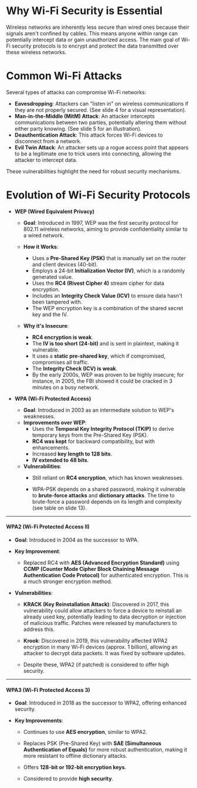 # Why Wi-Fi Security is Essential
Wireless networks are inherently less secure than wired ones because their signals aren't confined by cables. This means anyone within range can potentially intercept data or gain unauthorized access. The main goal of Wi-Fi security protocols is to encrypt and protect the data transmitted over these wireless networks.

# Common Wi-Fi Attacks

Several types of attacks can compromise Wi-Fi networks:
- **Eavesdropping**: Attackers can "listen in" on wireless communications if they are not properly secured. (See slide 4 for a visual representation).
- **Man-in-the-Middle (MitM) Attack**: An attacker intercepts communications between two parties, potentially altering them without either party knowing. (See slide 5 for an illustration).
- **Deauthentication Attack**: This attack forces Wi-Fi devices to disconnect from a network.
- **Evil Twin Attack**: An attacker sets up a rogue access point that appears to be a legitimate one to trick users into connecting, allowing the attacker to intercept data.

These vulnerabilities highlight the need for robust security mechanisms.

# Evolution of Wi-Fi Security Protocols
-  **WEP (Wired Equivalent Privacy)**
	- **Goal**: Introduced in 1997, WEP was the first security protocol for 802.11 wireless networks, aiming to provide confidentiality similar to a wired network.
	- **How it Works**:
	    - Uses a **Pre-Shared Key (PSK)** that is manually set on the router and client devices (40-bit).
	    - Employs a 24-bit **Initialization Vector (IV)**, which is a randomly generated value.
	    - Uses the **RC4 (Rivest Cipher 4)** stream cipher for data encryption.
	    - Includes an **Integrity Check Value (ICV)** to ensure data hasn't been tampered with.
	    - The WEP encryption key is a combination of the shared secret key and the IV.
	        
	- **Why it's Insecure**:
	    - **RC4 encryption is weak**.
	    - The **IV is too short (24-bit)** and is sent in plaintext, making it vulnerable.
	    - It uses a **static pre-shared key**, which if compromised, compromises all traffic.
	    - The **Integrity Check (ICV) is weak**.
	    - By the early 2000s, WEP was proven to be highly insecure; for instance, in 2005, the FBI showed it could be cracked in 3 minutes on a busy network.

-  **WPA (Wi-Fi Protected Access)**
	- **Goal**: Introduced in 2003 as an intermediate solution to WEP's weaknesses.
	- **Improvements over WEP**:
	    - Uses the **Temporal Key Integrity Protocol (TKIP)** to derive temporary keys from the Pre-Shared Key (PSK).
	    - **RC4 was kept** for backward compatibility, but with enhancements.
	    - Increased **key length to 128 bits**.
	    - **IV extended to 48 bits**.
	- **Vulnerabilities**:
	    - Still reliant on **RC4 encryption**, which has known weaknesses.
	
	    - WPA-PSK depends on a shared password, making it vulnerable to **brute-force attacks** and **dictionary attacks**. The time to brute-force a password depends on its length and complexity (see table on slide 13).
        

---

#### **WPA2 (Wi-Fi Protected Access II)**

- **Goal**: Introduced in 2004 as the successor to WPA.
    
- **Key Improvement**:
    - Replaced RC4 with **AES (Advanced Encryption Standard)** using **CCMP (Counter Mode Cipher Block Chaining Message Authentication Code Protocol)** for authenticated encryption. This is a much stronger encryption method.
        
- **Vulnerabilities**:
    - **KRACK (Key Reinstallation Attack)**: Discovered in 2017, this vulnerability could allow attackers to force a device to reinstall an already used key, potentially leading to data decryption or injection of malicious traffic. Patches were released by manufacturers to address this.
        
    - **Krook**: Discovered in 2019, this vulnerability affected WPA2 encryption in many Wi-Fi devices (approx. 1 billion), allowing an attacker to decrypt data packets. It was fixed by software updates.
        
    - Despite these, WPA2 (if patched) is considered to offer high security.
        

---

#### **WPA3 (Wi-Fi Protected Access 3)**

- **Goal**: Introduced in 2018 as the successor to WPA2, offering enhanced security.
    
- **Key Improvements**:
    - Continues to use **AES encryption**, similar to WPA2.
        
    - Replaces PSK (Pre-Shared Key) with **SAE (Simultaneous Authentication of Equals)** for more robust authentication, making it more resistant to offline dictionary attacks.
        
    - Offers **128-bit or 192-bit encryption keys**.
        
    - Considered to provide **high security**.